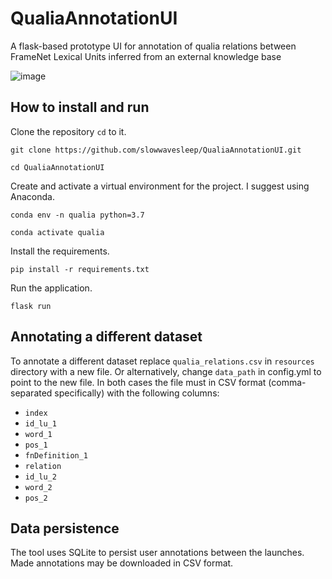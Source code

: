# QualiaAnnotationUI
A flask-based prototype UI for annotation of qualia relations between FrameNet Lexical Units inferred from an external knowledge base

![image](https://user-images.githubusercontent.com/44175589/129951197-606d8a53-3db3-4f4e-b69c-e8758d9a8c62.png)


## How to install and run

Clone the repository `cd` to it.

```
git clone https://github.com/slowwavesleep/QualiaAnnotationUI.git
```

```
cd QualiaAnnotationUI
```
Create and activate a virtual environment for the project. I suggest using Anaconda.

```
conda env -n qualia python=3.7
```
```
conda activate qualia
```

Install the requirements.

```
pip install -r requirements.txt
```

Run the application.

```
flask run
```

## Annotating a different dataset

To annotate a different dataset replace `qualia_relations.csv` in `resources` directory with a new file.
Or alternatively, change `data_path` in config.yml to point to the new file. In both cases the file must in CSV format (comma-separated specifically)
with the following columns:
- `index`
- `id_lu_1`
- `word_1`
- `pos_1`
- `fnDefinition_1`
- `relation`
- `id_lu_2`
- `word_2`
- `pos_2`

## Data persistence

The tool uses SQLite to persist user annotations between the launches. Made annotations may be downloaded in CSV format.
